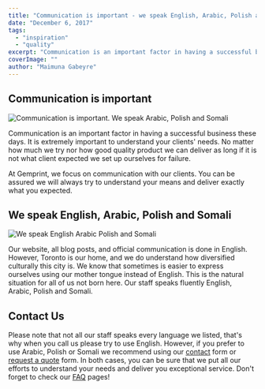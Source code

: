 ```yaml
---
title: "Communication is important - we speak English, Arabic, Polish and Somali"
date: "December 6, 2017"
tags:
  - "inspiration"
  - "quality"
excerpt: "Communication is an important factor in having a successful business these days. It is extremely important to understand your clients' needs. No matter how much we try nor how good quality product we can deliver as long if it is not what client expected we set up ourselves for failure."
coverImage: ""
author: "Maimuna Gabeyre"
---
```


## Communication is important

![Communication is important. We speak Arabic, Polish and Somali](images/communication_2.jpg)

Communication is an important factor in having a successful business these days. It is extremely important to understand your clients' needs. No matter how much we try nor how good quality product we can deliver as long if it is not what client expected we set up ourselves for failure.

At Gemprint, we focus on communication with our clients. You can be assured we will always try to understand your means and deliver exactly what you expected.

## We speak English, Arabic, Polish and Somali

![We speak English Arabic Polish and Somali](images/Flags-big-1024x185.png)

Our website, all blog posts, and official communication is done in English. However, Toronto is our home, and we do understand how diversified culturally this city is. We know that sometimes is easier to express ourselves using our mother tongue instead of English. This is the natural situation for all of us not born here. Our staff speaks fluently English, Arabic, Polish and Somali.

## Contact Us

Please note that not all our staff speaks every language we listed, that's why when you call us please try to use English. However, if you prefer to use Arabic, Polish or Somali we recommend using our [contact](https://gemprint.ca/contact-us/) form or [request a quote](https://gemprint.ca/request-quote/) form. In both cases, you can be sure that we put all our efforts to understand your needs and deliver you exceptional service. Don't forget to check our [FAQ](https://gemprint.ca/faqs/) pages!
